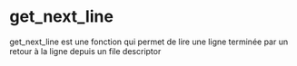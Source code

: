 # get_next_line

get_next_line est une fonction qui permet de lire une ligne terminée par un retour à la ligne depuis un file descriptor

